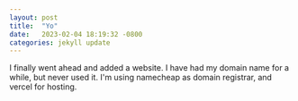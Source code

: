 ```yaml
---
layout: post
title:  "Yo"
date:   2023-02-04 18:19:32 -0800
categories: jekyll update
---
```

I finally went ahead and added a website. I have had my domain name for a while, but never used it. I'm using namecheap as domain registrar, and vercel for hosting.

[jekyll-docs]: https://jekyllrb.com/docs/home
[jekyll-gh]:   https://github.com/jekyll/jekyll
[jekyll-talk]: https://talk.jekyllrb.com/
